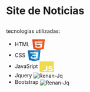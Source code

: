 # Site de Noticias

##

tecnologias utilizadas: 

- HTML <img align="center" alt="Renan-HTML" height="30" width="40" src="https://raw.githubusercontent.com/devicons/devicon/master/icons/html5/html5-original.svg">
- CSS <img align="center" alt="Renan-CSS" height="30" width="40" src="https://raw.githubusercontent.com/devicons/devicon/master/icons/css3/css3-original.svg">
- JavaSript <img align="center" alt="Renan-Js" height="30" width="40" src="https://raw.githubusercontent.com/devicons/devicon/master/icons/javascript/javascript-plain.svg">
- Jquery <img align="center" alt="Renan-Jq" height="30" width="40" src="https://cdn.jsdelivr.net/gh/devicons/devicon/icons/jquery/jquery-original.svg">
- Bootstrap <img align="center" alt="Renan-Jq" height="30" width="40" src="https://cdn.jsdelivr.net/gh/devicons/devicon/icons/bootstrap/bootstrap-original.svg">

